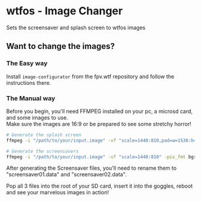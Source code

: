 # wtfos - Image Changer
Sets the screensaver and splash screen to wtfos images

## Want to change the images? 

### The Easy way
Install `image-configurator` from the fpv.wtf repository and follow the instructions there.

### The Manual way

Before you begin, you'll need FFMPEG installed on your pc, a microsd card, and some images to use.<br>
Make sure the images are 16:9 or be prepared to see some stretchy horror! 

```bash
# Generate the splash screen
ffmpeg -i "/path/to/your/input.image" -vf "scale=1440:810,pad=w=1536:h=810:x=0:y=0:color=black" -pix_fmt nv12 splashscreen.yuv
```

```bash
# Generate the screensavers
ffmpeg -i "/path/to/your/input.image" -vf "scale=1440:810" -pix_fmt bgra "screensaver.rgb"
```

After generating the Screensaver files, you'll need to rename them to "screensaver01.data" and "screensaver02.data".

Pop all 3 files into the root of your SD card, insert it into the goggles, reboot and see your marvelous images in action!